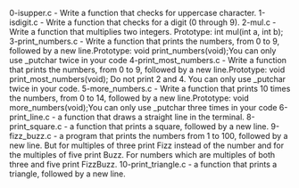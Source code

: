 0-isupper.c - Write a function that checks for uppercase character.
1-isdigit.c - Write a function that checks for a digit (0 through 9).
2-mul.c - Write a function that multiplies two integers. Prototype: int mul(int a, int b);
3-print_numbers.c - Write a function that prints the numbers, from 0 to 9, followed by a new line.Prototype: void print_numbers(void);You can only use _putchar twice in your code
4-print_most_numbers.c - Write a function that prints the numbers, from 0 to 9, followed by a new line.Prototype: void print_most_numbers(void); Do not print 2 and 4. You can only use _putchar twice in your code.
5-more_numbers.c - Write a function that prints 10 times the numbers, from 0 to 14, followed by a new line.Prototype: void more_numbers(void);You can only use _putchar three times in your code
6-print_line.c -  a function that draws a straight line in the terminal.
8-print_square.c - a function that prints a square, followed by a new line.
9-fizz_buzz.c -  a program that prints the numbers from 1 to 100, followed by a new line. But for multiples of three print Fizz instead of the number and for the multiples of five print Buzz. For numbers which are multiples of both three and five print FizzBuzz.
10-print_triangle.c - a function that prints a triangle, followed by a new line.

